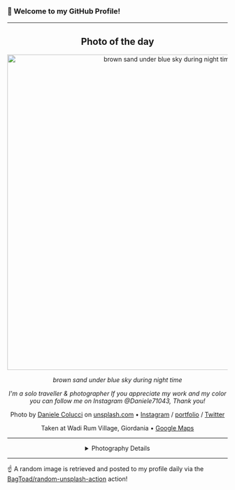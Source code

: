 ### 👋 Welcome to my GitHub Profile!

----
<div align="center">

## Photo of the day
  
  <a href="https://unsplash.com/photos/brown-sand-under-blue-sky-during-night-time-OtXJhYjbKeg"><img width="720" src="https://images.unsplash.com/photo-1612892483236-52d32a0e0ac1?crop=entropy&cs=tinysrgb&fit=max&fm=jpg&ixid=M3w1OTQ0OTd8MHwxfHJhbmRvbXx8fHx8fHx8fDE3MzUyNzk3Mzl8&ixlib=rb-4.0.3&q=80&w=1080" alt="brown sand under blue sky during night time"></a>
  
  <em>brown sand under blue sky during night time</em>
  
  <em>I'm a solo traveller & photographer If you appreciate my work and my color you can follow me on Instagram @Daniele71043, Thank you!</em>

  Photo by [Daniele Colucci](https://www.instagram.com/daniele71043/) on [unsplash.com](https://unsplash.com/) • [Instagram](https://instagram.com/Daniele71043) / [portfolio](https://www.instagram.com/daniele71043/) / [Twitter](https://twitter.com/Daniele71043)
  
  Taken at Wadi Rum Village, Giordania • [Google Maps](https://www.google.com/maps/search/?api=1&query=29.574299,35.421037)
  
  ---
  
<details>
<summary>Photography Details</summary>
  
| Parameter     | Value |
| ------------- | ----- |
| Camera Model  | A7II |
| Exposure Time | 1/320 |
| Aperture      | 3.5 |
| Focal Length  | 35.0 |
| ISO           | 400 |
| Location      | Wadi Rum Village, Giordania (Giordania) |
| Coordinates   | Latitude 29.574299, Longitude 35.421037 |

</details>

</div>

----

☝️ A random image is retrieved and posted to my profile daily via the [BagToad/random-unsplash-action](https://github.com/BagToad/random-unsplash-action) action!
